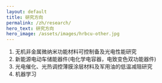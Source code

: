 ```yaml
---
layout: default
title: 研究方向
permalink: /zh/research/
hero_text: 研究方向
hero_image: /assets/images/hrbcu-other.jpg
---
```


1. 无机非金属微纳米功能材料可控制备及光电性能研究
2. 新能源电动车储能器件(电化学电容器，电致变色双功能器件)
3. 光电催化、光热调控薄膜涂层材料及军用油的低温减阻研究
4. 机器学习
